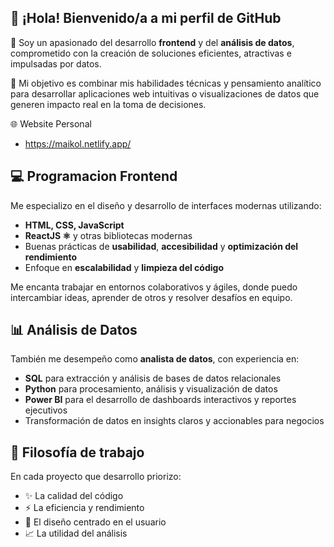 ## 👋 ¡Hola! Bienvenido/a a mi perfil de GitHub

🚀 Soy un apasionado del desarrollo **frontend** y del **análisis de datos**, comprometido con la creación de soluciones eficientes, atractivas e impulsadas por datos.

🎯 Mi objetivo es combinar mis habilidades técnicas y pensamiento analítico para desarrollar aplicaciones web intuitivas o visualizaciones de datos que generen impacto real en la toma de decisiones.

🌐 Website Personal
- https://maikol.netlify.app/

## 💻 Programacion Frontend

Me especializo en el diseño y desarrollo de interfaces modernas utilizando:

- **HTML, CSS, JavaScript**
- **ReactJS ⚛️** y otras bibliotecas modernas
- Buenas prácticas de **usabilidad**, **accesibilidad** y **optimización del rendimiento**
- Enfoque en **escalabilidad** y **limpieza del código**

Me encanta trabajar en entornos colaborativos y ágiles, donde puedo intercambiar ideas, aprender de otros y resolver desafíos en equipo.

## 📊 Análisis de Datos

También me desempeño como **analista de datos**, con experiencia en:

- **SQL** para extracción y análisis de bases de datos relacionales
- **Python** para procesamiento, análisis y visualización de datos
- **Power BI** para el desarrollo de dashboards interactivos y reportes ejecutivos
- Transformación de datos en insights claros y accionables para negocios

## 🧠 Filosofía de trabajo

En cada proyecto que desarrollo priorizo:

- ✨ La calidad del código
- ⚡ La eficiencia y rendimiento
- 🎨 El diseño centrado en el usuario
- 📈 La utilidad del análisis
